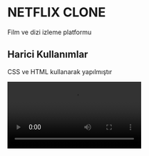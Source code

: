 <h1> NETFLIX CLONE</h1>

Film ve dizi izleme platformu

<h2>Harici Kullanımlar</h2>

CSS ve HTML kullanarak yapılmıştır


![](Video_240218175822.mp4)

